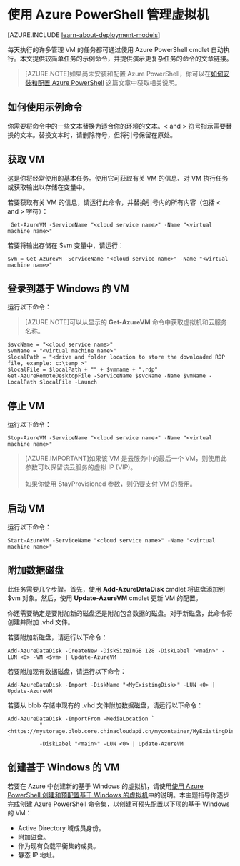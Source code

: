<properties
   pageTitle="使用 Azure PowerShell 管理虚拟机 | Azure"
   description="了解可用于在虚拟机管理过程中自动执行任务的命令。"
   services="virtual-machines-windows"
   documentationCenter="windows"
   authors="singhkay"
   manager="timlt"
   editor=""
   tags="azure-service-management"/>

   <tags
   ms.service="virtual-machines-windows"
   ms.date="03/31/2016"
   wacn.date="05/24/2016"/>

# 使用 Azure PowerShell 管理虚拟机

[AZURE.INCLUDE [learn-about-deployment-models](../includes/learn-about-deployment-models-classic-include.md)]

每天执行的许多管理 VM 的任务都可通过使用 Azure PowerShell cmdlet 自动执行。本文提供较简单任务的示例命令，并提供演示更复杂任务的命令的文章链接。

>[AZURE.NOTE]如果尚未安装和配置 Azure PowerShell，你可以在[如何安装和配置 Azure PowerShell](/documentation/articles/powershell-install-configure/) 这篇文章中获取相关说明。

## 如何使用示例命令
你需要将命令中的一些文本替换为适合你的环境的文本。< and > 符号指示需要替换的文本。替换文本时，请删除符号，但将引号保留在原处。

## 获取 VM
这是你将经常使用的基本任务。使用它可获取有关 VM 的信息、对 VM 执行任务或获取输出以存储在变量中。

若要获取有关 VM 的信息，请运行此命令，并替换引号内的所有内容（包括 < and > 字符）：

     Get-AzureVM -ServiceName "<cloud service name>" -Name "<virtual machine name>"

若要将输出存储在 $vm 变量中，请运行：

    $vm = Get-AzureVM -ServiceName "<cloud service name>" -Name "<virtual machine name>"

## 登录到基于 Windows 的 VM

运行以下命令：

>[AZURE.NOTE]可以从显示的 **Get-AzureVM** 命令中获取虚拟机和云服务名称。
>
	$svcName = "<cloud service name>"
	$vmName = "<virtual machine name>"
	$localPath = "<drive and folder location to store the downloaded RDP file, example: c:\temp >"
	$localFile = $localPath + "" + $vmname + ".rdp"
	Get-AzureRemoteDesktopFile -ServiceName $svcName -Name $vmName -LocalPath $localFile -Launch

## 停止 VM

运行以下命令：

    Stop-AzureVM -ServiceName "<cloud service name>" -Name "<virtual machine name>"

>[AZURE.IMPORTANT]如果该 VM 是云服务中的最后一个 VM，则使用此参数可以保留该云服务的虚拟 IP (VIP)。<br><br> 如果你使用 StayProvisioned 参数，则仍要支付 VM 的费用。

## 启动 VM

运行以下命令：

    Start-AzureVM -ServiceName "<cloud service name>" -Name "<virtual machine name>"

## 附加数据磁盘
此任务需要几个步骤。首先，使用 ****Add-AzureDataDisk**** cmdlet 将磁盘添加到 $vm 对象。然后，使用 **Update-AzureVM** cmdlet 更新 VM 的配置。

你还需要确定是要附加新的磁盘还是附加包含数据的磁盘。对于新磁盘，此命令将创建并附加 .vhd 文件。

若要附加新磁盘，请运行以下命令：

    Add-AzureDataDisk -CreateNew -DiskSizeInGB 128 -DiskLabel "<main>" -LUN <0> -VM <$vm> | Update-AzureVM

若要附加现有数据磁盘，请运行以下命令：

    Add-AzureDataDisk -Import -DiskName "<MyExistingDisk>" -LUN <0> | Update-AzureVM

若要从 blob 存储中现有的 .vhd 文件附加数据磁盘，请运行以下命令：

    Add-AzureDataDisk -ImportFrom -MediaLocation `
              "<https://mystorage.blob.core.chinacloudapi.cn/mycontainer/MyExistingDisk.vhd>" `
              -DiskLabel "<main>" -LUN <0> | Update-AzureVM

## 创建基于 Windows 的 VM

若要在 Azure 中创建新的基于 Windows 的虚拟机，请使用[使用 Azure PowerShell 创建和预配置基于 Windows 的虚拟机](/documentation/articles/virtual-machines-windows-classic-create-powershell/)中的说明。本主题指导你逐步完成创建 Azure PowerShell 命令集，以创建可预先配置以下项的基于 Windows 的 VM：

- Active Directory 域成员身份。
- 附加磁盘。
- 作为现有负载平衡集的成员。
- 静态 IP 地址。


<!---HONumber=70-->